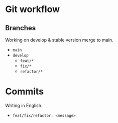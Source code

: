 # Git workflow

## Branches
Working on develop & stable version merge to main.

- `main`
- `develop`
  - `feat/*`
  - `fix/*`
  - `refactor/*`

# Commits
Writing in English.

- `feat/fix/refactor: <message>`